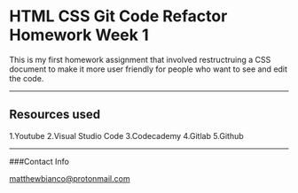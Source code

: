 # HTML CSS Git Code Refactor Homework Week 1

This is my first homework assignment that involved restructruing a CSS document to make it more 
user friendly for people who want to see and edit the code.

---

## Resources used

1.Youtube
2.Visual Studio Code
3.Codecademy
4.Gitlab
5.Github

---

###Contact Info

matthewbianco@protonmail.com
